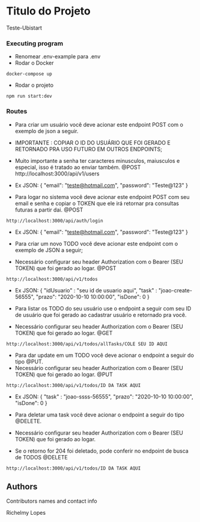 # Titulo do Projeto

Teste-Ubistart
### Executing program
* Renomear .env-example para .env
* Rodar o Docker
```
docker-compose up
```
* Rodar o projeto
```
npm run start:dev
```
### Routes
* Para criar um usuário você deve acionar este endpoint POST com o exemplo de json a seguir.
* IMPORTANTE : COPIAR O ID DO USUÁRIO QUE FOI GERADO E RETORNADO PRA USO FUTURO EM OUTROS ENDPOINTS;
* Muito importante a senha ter caracteres minusculos, maiusculos e especial, isso é tratado ao enviar também.
@POST
http://localhost:3000/api/v1/users
* Ex JSON:
{
  "email": "teste@hotmail.com",
  "password": "Teste@123" 
}

* Para logar no sistema você deve acionar este endpoint POST com seu email e senha e copiar o TOKEN que ele irá retornar pra consultas futuras a partir dai.
@POST
```
http://localhost:3000/api/auth/login
```
* Ex JSON:
{
  "email": "teste@hotmail.com",
  "password": "Teste@123"
}

* Para criar um novo TODO você deve acionar este endpoint com o exemplo de JSON a seguir;
* Necessário configurar seu header Authorization com o Bearer (SEU TOKEN) que foi gerado ao logar.
@POST
```
http://localhost:3000/api/v1/todos
```
* Ex JSON:
{
	"idUsuario" : "seu id de usuario aqui",
	"task" : "joao-create-56555",
	"prazo": "2020-10-10 10:00:00",
	"isDone": 0
}

* Para listar os TODO do seu usuário use o endpoint a seguir com seu ID de usuário que foi gerado ao cadastrar usuário e retornado pra você.
* Necessário configurar seu header Authorization com o Bearer (SEU TOKEN) que foi gerado ao logar.
@GET
```
http://localhost:3000/api/v1/todos/allTasks/COLE SEU ID AQUI
```

* Para dar update em um TODO você deve acionar o endpoint a seguir do tipo @PUT.
* Necessário configurar seu header Authorization com o Bearer (SEU TOKEN) que foi gerado ao logar.
@PUT
```
http://localhost:3000/api/v1/todos/ID DA TASK AQUI
```
* Ex JSON:
{
	"task" : "joao-ssss-56555",
	"prazo": "2020-10-10 10:00:00",
	"isDone": 0
}


* Para deletar uma task você deve acionar o endpoint a seguir do tipo @DELETE.
* Necessário configurar seu header Authorization com o Bearer (SEU TOKEN) que foi gerado ao logar.
* Se o retorno for 204 foi deletado, pode conferir no endpoint de busca de TODOS
@DELETE
```
http://localhost:3000/api/v1/todos/ID DA TASK AQUI
```








## Authors

Contributors names and contact info

Richelmy Lopes  

